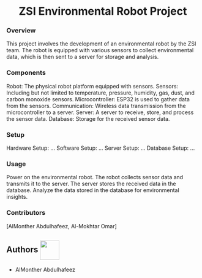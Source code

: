<div align="center">
<h1> ZSI Environmental Robot Project </h1>
</div>

<h3> Overview </h3>
This project involves the development of an environmental robot by the ZSI team. The robot is equipped with various sensors to collect environmental data, which is then sent to a server for storage and analysis.

<h3> Components </h3>
Robot: The physical robot platform equipped with sensors.
Sensors: Including but not limited to temperature, pressure, humidity, gas, dust, and carbon monoxide sensors.
Microcontroller: ESP32 is used to gather data from the sensors.
Communication: Wireless data transmission from the microcontroller to a server.
Server: A server to receive, store, and process the sensor data.
Database: Storage for the received sensor data.
<h3> Setup </h3>
Hardware Setup: ...
Software Setup: ...
Server Setup: ...
Database Setup: ...
<h3> Usage </h3>
Power on the environmental robot.
The robot collects sensor data and transmits it to the server.
The server stores the received data in the database.
Analyze the data stored in the database for environmental insights.
<h3> Contributors </h3>
[AlMonther Abdulhafeez, Al-Mokhtar Omar]


## Authors <img src="https://cdn-icons-png.flaticon.com/128/2363/2363510.png" width=50 align=center>

* AlMonther Abdulhafeez <a href="https://github.com/AlMonther9" a>
<br>
